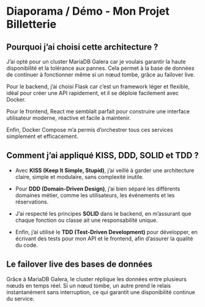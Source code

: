 # Diaporama / Démo - Mon Projet Billetterie

## Pourquoi j’ai choisi cette architecture ?

J’ai opté pour un cluster MariaDB Galera car je voulais garantir la haute disponibilité et la tolérance aux pannes. Cela permet à la base de données de continuer à fonctionner même si un nœud tombe, grâce au failover live.

Pour le backend, j’ai choisi Flask car c’est un framework léger et flexible, idéal pour créer une API rapidement, et il se déploie facilement avec Docker.

Pour le frontend, React me semblait parfait pour construire une interface utilisateur moderne, réactive et facile à maintenir.

Enfin, Docker Compose m’a permis d’orchestrer tous ces services simplement et efficacement.

## Comment j’ai appliqué KISS, DDD, SOLID et TDD ?

- Avec **KISS (Keep It Simple, Stupid)**, j’ai veillé à garder une architecture claire, simple et modulaire, sans complexité inutile.

- Pour **DDD (Domain-Driven Design)**, j’ai bien séparé les différents domaines métier, comme les utilisateurs, les événements et les réservations.

- J’ai respecté les principes **SOLID** dans le backend, en m’assurant que chaque fonction ou classe ait une responsabilité unique.

- Enfin, j’ai utilisé le **TDD (Test-Driven Development)** pour développer, en écrivant des tests pour mon API et le frontend, afin d’assurer la qualité du code.

## Le failover live des bases de données

Grâce à MariaDB Galera, le cluster réplique les données entre plusieurs nœuds en temps réel. Si un nœud tombe, un autre prend le relais instantanément sans interruption, ce qui garantit une disponibilité continue du service.

